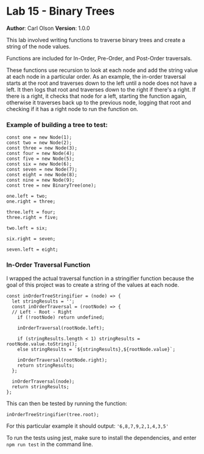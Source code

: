 # Lab 15 - Binary Trees
**Author**: Carl Olson
**Version**: 1.0.0

This lab involved writing functions to traverse binary trees and create a string of the node values.

Functions are included for In-Order, Pre-Order, and Post-Order traversals. 

These functions use recursion to look at each node and add the string value at each node in a particular order. 
As an example, the in-order traversal starts at the root and traverses down to the left until a node does not have a left. It then logs that root and traverses down to the right if there's a right. If there is a right, it checks that node for a left, starting the function again, otherwise it traverses back up to the previous node, logging that root and checking if it has a right node to run the function on. 

### Example of building a tree to test:

```
const one = new Node(1);
const two = new Node(2);
const three = new Node(3);
const four = new Node(4);
const five = new Node(5);
const six = new Node(6);
const seven = new Node(7);
const eight = new Node(8);
const nine = new Node(9);
const tree = new BinaryTree(one);

one.left = two;
one.right = three;

three.left = four;
three.right = five;

two.left = six;

six.right = seven;

seven.left = eight;
```

### In-Order Traversal Function
I wrapped the actual traversal function in a stringifier function because the goal of this project was to create a string of the values at each node.
```
const inOrderTreeStringifier = (node) => {
  let stringResults = '';
  const inOrderTraversal = (rootNode) => {
  // Left - Root - Right
    if (!rootNode) return undefined;
  
    inOrderTraversal(rootNode.left);

    if (stringResults.length < 1) stringResults = rootNode.value.toString();
    else stringResults = `${stringResults},${rootNode.value}`;

    inOrderTraversal(rootNode.right);
    return stringResults;
  };

  inOrderTraversal(node);
  return stringResults;
};
```

This can then be tested by running the function:
```
inOrderTreeStringifier(tree.root);
```

For this particular example it should output: ```'6,8,7,9,2,1,4,3,5'```

To run the tests using jest, make sure to install the dependencies, and enter ```npm run test``` in the command line.
